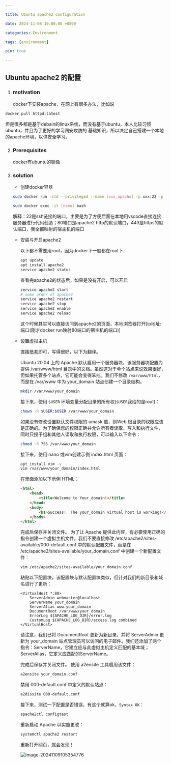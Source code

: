 ```yaml
---

title: Ubuntu apache2 configuration

date: 2024-11-08 10:00:00 +0800

categories: Environment

tags: [environment]

pin: true

---
```


## Ubuntu apache2 的配置

1. ### motivation

   docker下安装apache，在网上有很多办法，比如说

```bash
docker pull httpd:latest
```

​	但是很多都是基于debain的linux系统，而没有基于ubuntu，本人比较习惯ubuntu，并且为了更好的学习网安攻防的	基础知识，所以决定自己搭建一个本地的apache环境，以供安全学习。

2. ### Prerequisites

   docker有ubuntu的镜像

3. ### solution

   - 创建docker容器

   ```bash
   sudo docker run -itd --privileged --name [xxx_apache] -p xxx:22 -p xxx:80 -p xxx:443 [images] /bin/bash
   ```

   ```bash
   sudo docker exec -it [name] bash
   ```

   解释：22是ssh链接的端口，主要是为了方便后面在本地用vscode直接连接服务器进行代码创造；80端口是apache2 http的默认端口，443是https的默认端口，我全都映射的宿主机的端口

   - 安装与开启apache2

     以下都不需要用root，因为docker下一般都在root下

     ```bash
     apt update
     apt install apache2
     service apache2 status
     ```

     查看完apache2的状态后，如果是没有开启，可以开启

     ```bash
     service apache2 start
     # some order of apache2
     service apache2 restart
     service apache2 stop
     service apache2 enable
     service apache2 reload
     ```

     这个时候其实可以直接访问到apache2的页面，本地浏览器打开[ip地址:端口(刚才docker run映射80端口的宿主机的端口)]

   - 设置虚拟主机

     直接[参考](https://www.digitalocean.com/community/tutorials/how-to-install-the-apache-web-server-on-ubuntu-20-04)即可，写得很好，以下为翻译。

     Ubuntu 20.04 上的 Apache 默认启用一个服务器块，该服务器块配置为提供 /var/www/html 目录中的文档。虽然这对于单个站点来说效果很好，但如果托管多个站点，它可能会变得笨拙。我们不修改 `/var/www/html`，而是在 /var/www 中为 your_domain 站点创建一个目录结构。

     ```bash
     mkdir /var/www/your_domain
     ```

     接下来，使用 `$USER` 环境变量分配目录的所有权(`$USER`我给的是root)：

     ```bash
     chown -R $USER:$USER /var/www/your_domain
     ```

     如果没有修改设置默认文件权限的 umask 值，则Web 根目录的权限应该是正确的。为了确保您的权限正确并允许所有者读取、写入和执行文件，同时只授予组和其他人读取和执行权限，可以输入以下命令：

     ```bash
     chmod -R 755 /var/www/your_domain
     ```

     接下来，使用 nano 或vim创建示例 index.html 页面：

     ```bash
     apt install vim -y
     vim /var/www/your_domain/index.html
     ```

     在里面添加以下示例 HTML：

     ```html
     <html>
         <head>
             <title>Welcome to Your_domain!</title>
         </head>
         <body>
             <h1>Success!  The your_domain virtual host is working!</h1>
         </body>
     </html>
     ```

     完成后保存并关闭文件。 为了让 Apache 提供此内容，有必要使用正确的指令创建一个虚拟主机文件。我们不要直接修改 /etc/apache2/sites-available/000-default.conf 中的默认配置文件，而是在 /etc/apache2/sites-available/your_domain.conf 中创建一个新配置文件：

     ```bash
     vim /etc/apache2/sites-available/your_domain.conf
     ```

     粘贴以下配置块，该配置块与默认配置块类似，但针对我们的新目录和域名进行了更新：

     ```shell
     <VirtualHost *:80>
         ServerAdmin webmaster@localhost
         ServerName your_domain
         ServerAlias www.your_domain
         DocumentRoot /var/www/your_domain
         ErrorLog ${APACHE_LOG_DIR}/error.log
         CustomLog ${APACHE_LOG_DIR}/access.log combined
     </VirtualHost>
     ```

     请注意，我们已将 DocumentRoot 更新为新目录，并将 ServerAdmin 更新为 your_domain 站点管理员可以访问的电子邮件。我们还添加了两个指令：ServerName，它建立应与此虚拟主机定义匹配的基本域；ServerAlias，它定义应匹配的ServerName。

     完成后保存并关闭文件。 使用 a2ensite 工具启用该文件：

     ```bash
     a2ensite your_domain.conf
     ```

     禁用 000-default.conf 中定义的默认站点：

     ```bash
     a2dissite 000-default.conf
     ```

     接下来，测试一下配置是否错误，有这个就算ok，`Syntax OK`：

     ```bash
     apache2ctl configtest
     ```

     重新启动 Apache 以实施更改：

     ```bash
     systemctl apache2 restart
     ```

     重新打开网页，就会发现！

     ![image-20241109105354776](https://cdn.jsdelivr.net/gh/Beam-boop/cloudimages/imagesimage-20241109105354776.png)